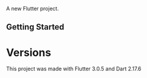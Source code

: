 A new Flutter project.

## Getting Started

# Versions

This project was made with Flutter 3.0.5 and Dart 2.17.6
